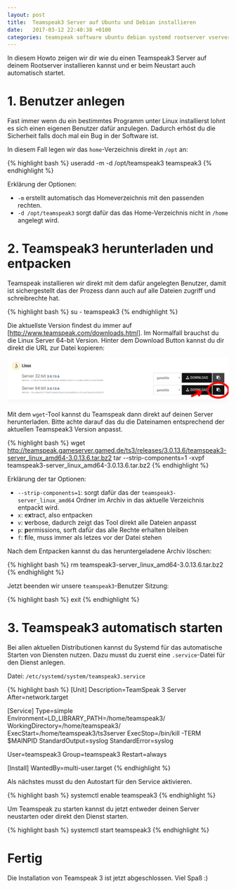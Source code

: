 ```yaml
---
layout: post
title:  Teamspeak3 Server auf Ubuntu und Debian installieren
date:   2017-03-12 22:40:38 +0100
categories: teamspeak software ubuntu debian systemd rootserver vserver
---
```

In diesem Howto zeigen wir dir wie du einen Teamspeak3 Server auf deinem Rootserver installieren kannst und er beim Neustart auch automatisch startet.

# 1. Benutzer anlegen

Fast immer wenn du ein bestimmtes Programm unter Linux installierst lohnt es sich einen eigenen Benutzer dafür anzulegen. Dadurch erhöst du die Sicherheit falls doch mal ein Bug in der Software ist.

In diesem Fall legen wir das `home`-Verzeichnis direkt in `/opt` an:

{% highlight bash %}
useradd -m -d /opt/teamspeak3 teamspeak3
{% endhighlight %}

Erklärung der Optionen:

* `-m` erstellt automatisch das Homeverzeichnis mit den passenden rechten.
* `-d /opt/teamspeak3` sorgt dafür das das Home-Verzeichnis nicht in `/home` angelegt wird.

# 2. Teamspeak3 herunterladen und entpacken

Teamspeak installieren wir direkt mit dem dafür angelegten Benutzer, damit ist sichergestellt das der Prozess dann auch auf alle Dateien zugriff und schreibrechte hat.

{% highlight bash %}
su - teamspeak3
{% endhighlight %}

Die aktuellste Version findest du immer auf [http://www.teamspeak.com/downloads.html]. Im Normalfall brauchst du die Linux Server 64-bit Version. Hinter dem Download Button kannst du dir direkt die URL zur Datei kopieren:

![Teamspeak Link kopieren](/images/2017-03-12-teamspeak3_installieren/download.png)

Mit dem `wget`-Tool kannst du Teamspeak dann direkt auf deinen Server herunterladen. Bitte achte darauf das du die Dateinamen entsprechend der aktuellen Teamspeak3 Version anpasst.

{% highlight bash %}
wget http://teamspeak.gameserver.gamed.de/ts3/releases/3.0.13.6/teamspeak3-server_linux_amd64-3.0.13.6.tar.bz2
tar --strip-components=1 -xvpf teamspeak3-server_linux_amd64-3.0.13.6.tar.bz2
{% endhighlight %}

Erklärung der tar Optionen:

* `--strip-components=1`: sorgt dafür das der `teamspeak3-server_linux_amd64` Ordner im Archiv in das aktuelle Verzeichnis entpackt wird.
* `x`: e**x**tract, also entpacken
* `v`: **v**erbose, dadurch zeigt das Tool direkt alle Dateien anpasst
* `p`: **p**ermissions, sorft dafür das alle Rechte erhalten bleiben
* `f`: **f**ile, muss immer als letzes vor der Datei stehen

Nach dem Entpacken kannst du das heruntergeladene Archiv löschen:

{% highlight bash %}
rm teamspeak3-server_linux_amd64-3.0.13.6.tar.bz2
{% endhighlight %}

Jetzt beenden wir unsere `teamspeak3`-Benutzer Sitzung:

{% highlight bash %}
exit
{% endhighlight %}

# 3. Teamspeak3 automatisch starten

Bei allen aktuellen Distributionen kannst du Systemd für das automatische Starten von Diensten nutzen. Dazu musst du zuerst eine `.service`-Datei für den Dienst anlegen.

Datei: `/etc/systemd/system/teamspeak3.service`

{% highlight bash %}
[Unit]
Description=TeamSpeak 3 Server
After=network.target

[Service]
Type=simple
Environment=LD_LIBRARY_PATH=/home/teamspeak3/
WorkingDirectory=/home/teamspeak3/
ExecStart=/home/teamspeak3/ts3server
ExecStop=/bin/kill -TERM $MAINPID
StandardOutput=syslog
StandardError=syslog

User=teamspeak3
Group=teamspeak3
Restart=always

[Install]
WantedBy=multi-user.target
{% endhighlight %}

Als nächstes musst du den Autostart für den Service aktivieren.

{% highlight bash %}
systemctl enable teamspeak3
{% endhighlight %}

Um Teamspeak zu starten kannst du jetzt entweder deinen Server neustarten oder direkt den Dienst starten.

{% highlight bash %}
systemctl start teamspeak3
{% endhighlight %}

# Fertig

Die Installation von Teamspeak 3 ist jetzt abgeschlossen. Viel Spaß :)
